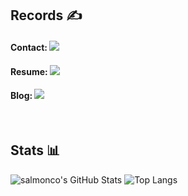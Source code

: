 ## Records ✍️
#### Contact: <a href="mailto:qhdwltn1380@gmail.com"><img src="https://img.shields.io/badge/Gmail-EA4335?style=flat-square&logo=Gmail&logoColor=white&link=mailto:qhdwltn1380@gmail.com"/></a>
#### Resume: <a href="https://global-exhaust-9bd.notion.site/Bong-Jisu-4ee4b12b28a94975931d6d7c173a65fc?pvs=4" target="_blank"><img src="https://img.shields.io/badge/Notion-424242?style=flat&logo=Notion&logoColor=white"/></a>
#### Blog: <a href="https://blog.naver.com/xkqjsslsek80" target="_blank"><img src="https://img.shields.io/badge/Blog-03C75A?style=flat&logo=Naver&logoColor=white"/></a>

<br>

## Stats 📊
![salmonco's GitHub Stats](https://github-readme-stats.vercel.app/api?username=salmonco&show_icons=true&theme=onedark)
![Top Langs](https://github-readme-stats.vercel.app/api/top-langs/?username=salmonco&layout=compact&theme=onedark)
